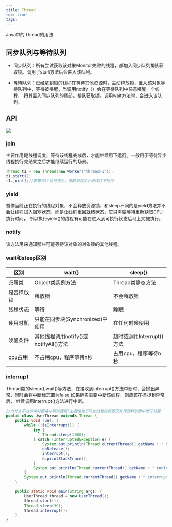 ```yaml
---
title: Thread
toc: true
tags:
---
```



Java中的Thread的用法


## 同步队列与等待队列

- 同步队列：所有尝试获取该对象Monitor失败的线程，都加入同步队列排队获取锁。调用了start方法后会进入该队列。

- 等待队列：已经拿到锁的线程在等待其他资源时，主动释放锁，置入该对象等待队列中，等待被唤醒，当调用notify（）会在等待队列中任意唤醒一个线程，
  将其置入同步队列的尾部，排队获取锁。调用wait方法时，会进入该队列。



## API

![](./1.png)

### join

主要作用是线程调度，等待该线程完成后，才能继续用下运行。一般用于等待异步线程执行完结果之后才能继续运行的场景。

```java
Thread t1 = new Thread(new Worker("thread-1")); 
t1.start();
t1.join();//要等待t1执行完后，当前线程才会继续往下执行
```

### yield

暂停当前正在执行的线程对象，不会释放资源锁，和sleep不同的是yield方法并不会让线程进入阻塞状态，而是让线程重回就绪状态，它只需要等待重新获取CPU执行时间，
所以执行yield()的线程有可能在进入到可执行状态后马上又被执行。

### notify

该方法用来通知那些可能等待该对象的对象锁的其他线程。

### wait和sleep区别

区别 | wait() | sleep()
--- | --- | ---
归属类|Object类实例方法|Thread类静态方法
是否释放锁|释放锁|不会释放锁
线程状态|等待|睡眠
使用时机|只能在同步块(Synchronized)中使用|在任何时候使用
唤醒条件|其他线程调用notify()或notifyAll()方法|超时或调用Interrupt()方法
cpu占用|不占用cpu，程序等待n秒|占用cpu，程序等待n秒


### interrupt

Thread类的sleep(),wait()等方法，在接收到interrupt()方法中断时，会抛出异常，同时会将中断标志置为false,如果确实需要中断该线程，则应该在捕捉到异常后，
继续调用interrupt()方法进行中断。

```java
//为什么不在异常时直接中断线程呢?主要是为了防止线程的资源没有得到释放而中断了线程
public class UserThread extends Thread {
    public void run() {
        while (!isInterrupt()) {
            try {
                Thread.sleep(1000);
            } catch (InterruptedException e) {
                System.out.println(Thread.currentThread().getName + " Exception,interrupt flag is" + isInterrupted()); //释放资源
                doRelease();
                interrupt();
                e.printStackTrace();
            }
            System.out.println(Thread.currentThread().getName + " runing");
        }
        System.out.println(Thread.currentThread().getName + " interrupt flag is " + isInterrupted());
    }

    public static void main(String args) {
        UserThread thread = new UserThread();
        thread.start();
        Thread.sleep(30);
        thread.interrupt();
    }
}
```
